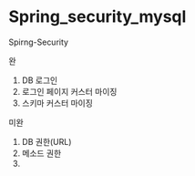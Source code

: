 Spring_security_mysql
=====================
Spirng-Security

완
<ol>
<li>DB 로그인</li>
<li>로그인 페이지 커스터 마이징</li>
<li>스키마 커스터 마이징</li>
</ol>




미완
<ol>
<li>DB 권한(URL)</li>
<li>메소드 권한</li>
<li></li>
</ol>
